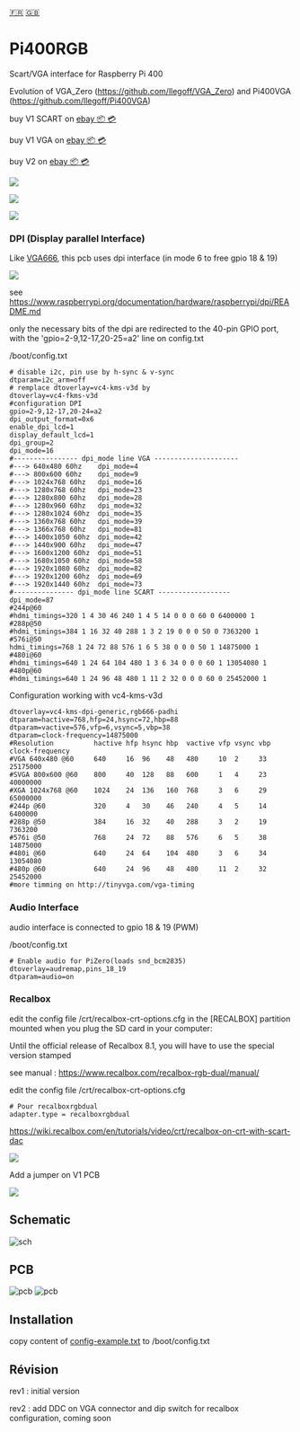 [:fr:](LISEZMOI.md) [:uk:](README.md)

# Pi400RGB
Scart/VGA interface for Raspberry Pi 400

Evolution of VGA_Zero (https://github.com/llegoff/VGA_Zero) and Pi400VGA (https://github.com/llegoff/Pi400VGA)

buy V1 SCART on [ebay  :package: :credit_card:](https://www.ebay.fr/itm/403514313069)

buy V1 VGA on [ebay  :package: :credit_card:](https://www.ebay.fr/itm/403577489257)

buy V2 on [ebay  :package: :credit_card:](https://www.ebay.fr/itm/403578324991)

![](img/Pi400RGB1.jpg)

![](img/Pi400RGB2.jpg)

![](img/Pi400RGB3.jpg)

### DPI (Display parallel Interface)
Like [VGA666](https://github.com/fenlogic/vga666), this pcb uses dpi interface (in mode 6 to free gpio 18 & 19)

![](img/dpi-packing.png)

see https://www.raspberrypi.org/documentation/hardware/raspberrypi/dpi/README.md

only the necessary bits of the dpi are redirected to the 40-pin GPIO port, with the 'gpio=2-9,12-17,20-25=a2' line on config.txt

/boot/config.txt

    # disable i2c, pin use by h-sync & v-sync
    dtparam=i2c_arm=off
    # remplace dtoverlay=vc4-kms-v3d by
    dtoverlay=vc4-fkms-v3d
    #configuration DPI
    gpio=2-9,12-17,20-24=a2
    dpi_output_format=0x6
    enable_dpi_lcd=1
    display_default_lcd=1
    dpi_group=2
    dpi_mode=16
    #---------------- dpi_mode line VGA ---------------------
    #---> 640x480 60hz    dpi_mode=4
    #---> 800x600 60hz    dpi_mode=9
    #---> 1024x768 60hz   dpi_mode=16
    #---> 1280x768 60hz   dpi_mode=23
    #---> 1280x800 60hz   dpi_mode=28
    #---> 1280x960 60hz   dpi_mode=32
    #---> 1280x1024 60hz  dpi_mode=35
    #---> 1360x768 60hz   dpi_mode=39
    #---> 1366x768 60hz   dpi_mode=81
    #---> 1400x1050 60hz  dpi_mode=42
    #---> 1440x900 60hz   dpi_mode=47
    #---> 1600x1200 60hz  dpi_mode=51
    #---> 1680x1050 60hz  dpi_mode=58
    #---> 1920x1080 60hz  dpi_mode=82
    #---> 1920x1200 60hz  dpi_mode=69
    #---> 1920x1440 60hz  dpi_mode=73    
    #--------------- dpi_mode line SCART ------------------
    dpi_mode=87
    #244p@60
    #hdmi_timings=320 1 4 30 46 240 1 4 5 14 0 0 0 60 0 6400000 1
    #288p@50
    #hdmi_timings=384 1 16 32 40 288 1 3 2 19 0 0 0 50 0 7363200 1
    #576i@50
    hdmi_timings=768 1 24 72 88 576 1 6 5 38 0 0 0 50 1 14875000 1
    #480i@60
    #hdmi_timings=640 1 24 64 104 480 1 3 6 34 0 0 0 60 1 13054080 1
    #480p@60
    #hdmi_timings=640 1 24 96 48 480 1 11 2 32 0 0 0 60 0 25452000 1

Configuration working with vc4-kms-v3d

    dtoverlay=vc4-kms-dpi-generic,rgb666-padhi
    dtparam=hactive=768,hfp=24,hsync=72,hbp=88
    dtparam=vactive=576,vfp=6,vsync=5,vbp=38
    dtparam=clock-frequency=14875000
    #Resolution          hactive hfp hsync hbp  vactive vfp vsync vbp clock-frequency
    #VGA 640x480 @60     640     16  96    48   480     10  2     33  25175000
    #SVGA 800x600 @60    800     40  128   88   600     1   4     23  40000000
    #XGA 1024x768 @60    1024    24  136   160  768     3   6     29  65000000
    #244p @60            320     4   30    46   240     4   5     14  6400000
    #288p @50            384     16  32    40   288     3   2     19  7363200
    #576i @50            768     24  72    88   576     6   5     38  14875000
    #480i @60            640     24  64    104  480     3   6     34  13054080
    #480p @60            640     24  96    48   480     11  2     32  25452000
    #more timming on http://tinyvga.com/vga-timing

### Audio Interface
audio interface is connected to gpio 18 & 19 (PWM)

/boot/config.txt

    # Enable audio for PiZero(loads snd_bcm2835)
    dtoverlay=audremap,pins_18_19
    dtparam=audio=on

### Recalbox

edit the config file /crt/recalbox-crt-options.cfg in the [RECALBOX] partition mounted when you plug the SD card in your computer:

Until the official release of Recalbox 8.1, you will have to use the special version stamped

see manual : https://www.recalbox.com/recalbox-rgb-dual/manual/


edit the config file /crt/recalbox-crt-options.cfg

    # Pour recalboxrgbdual
    adapter.type = recalboxrgbdual

https://wiki.recalbox.com/en/tutorials/video/crt/recalbox-on-crt-with-scart-dac

![](img/recalbox-config.png)

Add a jumper on V1 PCB

![](img/config_jumper.jpg)


## Schematic
![sch](img/sch.PNG)

## PCB
![pcb](img/3D.PNG)
![pcb](img/3D2.PNG)

## Installation
copy content of [config-example.txt](img/config-example.txt?raw=true) to /boot/config.txt


## Révision
rev1 : initial version

rev2 : add DDC on VGA connector and dip switch for recalbox configuration, coming soon
